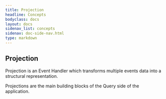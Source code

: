 ```yaml
---
title: Projection
headline: Concepts
bodyclass: docs
layout: docs
sidenav_list: concepts
sidenav: doc-side-nav.html
type: markdown
---
```

<h2 class="top">Projection</h2> 

Projection is an Event Handler which transforms multiple events data into a structural representation.

Projections are the main building blocks of the Query side of the application.
